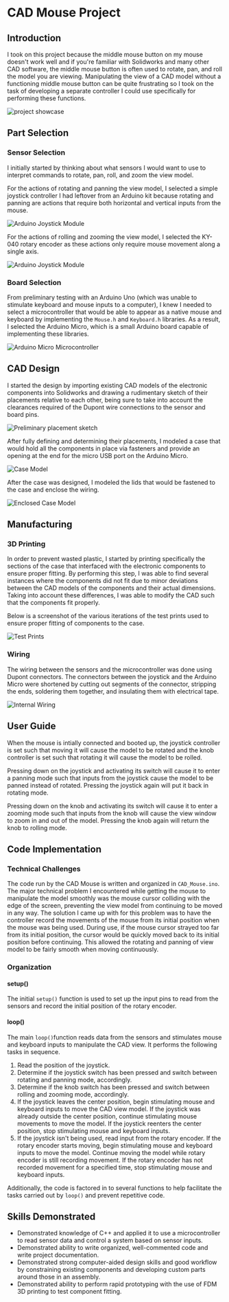 # CAD Mouse Project

## Introduction

I took on this project because the middle mouse button on my mouse doesn't work well and if you're familiar with Solidworks and many other CAD software, the middle mouse button is often used to rotate, pan, and roll the model you are viewing. Manipulating the view of a CAD model without a functioning middle mouse button can be quite frustrating so I took on the task of developing a separate controller I could use specifically for performing these functions.

![project showcase](https://github.com/BrandonBNguyen/CADMouse/blob/master/Images/showcase.gif)

## Part Selection

### Sensor Selection

I initially started by thinking about what sensors I would want to use to interpret commands to rotate, pan, roll, and zoom the view model. 

For the actions of rotating and panning the view model, I selected a simple joystick controller I had leftover from an Arduino kit because rotating and panning are actions that require both horizontal and vertical inputs from the mouse.

![Arduino Joystick Module](https://github.com/BrandonBNguyen/CADMouse/blob/master/Images/ArduinoJoystickModule.jpg)

For the actions of rolling and zooming the view model, I selected the KY-040 rotary encoder as these actions only require mouse movement along a single axis.

![Arduino Joystick Module](https://github.com/BrandonBNguyen/CADMouse/blob/master/Images/KY-040Encoder.jpg)

### Board Selection

From preliminary testing with an Arduino Uno (which was unable to stimulate keyboard and mouse inputs to a computer), I knew I needed to select a microcontroller that would be able to appear as a native mouse and keyboard by implementing the `Mouse.h` and `Keyboard.h` libraries. As a result, I selected the Arduino Micro, which is a small Arduino board capable of implementing these libraries.

![Arduino Micro Microcontroller](https://github.com/BrandonBNguyen/CADMouse/blob/master/Images/ArduinoMicro.jpg)

## CAD Design

I started the design by importing existing CAD models of the electronic components into Solidworks and drawing  a rudimentary sketch of their placements relative to each other, being sure to take into account the clearances required of the Dupont wire connections to the sensor and board pins.

![Preliminary placement sketch](https://github.com/BrandonBNguyen/CADMouse/blob/master/Images/PreliminarySketch.png)

After fully defining and determining their placements, I modeled a case that would hold all the components in place via fasteners and provide an opening at the end for the micro USB port on the Arduino Micro. 

![Case Model](https://github.com/BrandonBNguyen/CADMouse/blob/master/Images/BottomCase.png)

After the case was designed, I modeled the lids that would be fastened to the case and enclose the wiring.

![Enclosed Case Model](https://github.com/BrandonBNguyen/CADMouse/blob/master/Images/CaseWithLid.png)

## Manufacturing

### 3D Printing

In order to prevent wasted plastic, I started by printing specifically the sections  of the case that interfaced with the electronic components to ensure proper fitting. By performing this step, I was able to find several instances where the components did not fit due to minor deviations between the CAD models of the components and their actual dimensions. Taking into account these differences, I was able to modify the CAD such that the components fit properly.

Below is a screenshot of the various iterations of the test prints used to ensure proper fitting of components to the case.

![Test Prints](https://github.com/BrandonBNguyen/CADMouse/blob/master/Images/TestPrints.jpeg)

### Wiring

The wiring between the sensors and the microcontroller was done using Dupont connectors. The connectors between the joystick and the Arduino Micro were shortened by cutting out segments of the connector, stripping the ends, soldering them together, and insulating them with electrical tape. 

![Internal Wiring](https://github.com/BrandonBNguyen/CADMouse/blob/master/Images/InternalWiring.jpeg)

## User Guide

When the mouse is intially connected and booted up, the joystick controller is set such that moving it will cause the model to be rotated and the knob controller is set such that rotating it will cause the model to be rolled. 

Pressing down on the joystick and activating its switch will cause it to enter a panning mode such that inputs from the joystick cause the model to be panned instead of rotated. Pressing the joystick again will put it back in rotating mode.

Pressing down on the knob and activating its switch will cause it to enter a zooming mode such that inputs from the knob will cause the view window to zoom in and out of the model. Pressing the knob again will return the knob to rolling mode.

## Code Implementation

### Technical Challenges

The code run by the CAD Mouse is written and organized in `CAD_Mouse.ino`. The major technical problem I encountered while getting the mouse to manipulate the model smoothly was the mouse cursor colliding with the edge of the screen, preventing the view model from continuing to be moved in any way. The solution I came up with for this problem was to have the controller record the movements of the mouse from its initial position when the mouse was being used. During use, if the mouse cursor strayed too far from its initial position, the cursor would be quickly moved back to its initial position before continuing. This allowed the rotating and panning of view model to be fairly smooth when moving continuously.

### Organization

#### setup()

The initial `setup()` function is used to set up the input pins to read from the sensors and record the initial position of the rotary encoder.

#### loop()

The main `loop()`function reads data from the sensors and stimulates mouse and keyboard inputs to manipulate the CAD view. It performs the following tasks in sequence.

 1. Read the position of the joystick.
 2. Determine if the joystick switch has been pressed and switch between rotating and panning mode, accordingly.
 3. Determine if the knob switch has been pressed and switch between rolling and zooming mode, accordingly.
 4. If the joystick leaves the center position, begin stimulating mouse and keyboard inputs to move the CAD view model. If the joystick was already outside the center position, continue stimulating mouse movements to move the model. If the joystick reenters the center position, stop stimulating mouse and keyboard inputs.
 5. If the joystick isn't being used, read input from the rotary encoder. If the rotary encoder starts moving, begin stimulating mouse and keyboard inputs to move the model. Continue moving the model while rotary encoder  is still recording movement. If the rotary encoder has not recorded movement for a specified time, stop stimulating mouse and keyboard inputs.

Additionally, the code is factored in to several functions to help facilitate the tasks carried out by `loop()` and prevent repetitive code.

## Skills Demonstrated

 - Demonstrated knowledge of C++ and applied it to use a microcontroller to read sensor data and control a system based on sensor inputs.
 - Demonstrated ability to write organized, well-commented code and write project documentation.
 - Demonstrated strong computer-aided design skills and good workflow by constraining existing components and developing custom parts around those in an assembly.
 - Demonstrated ability to perform rapid prototyping with the use of FDM 3D printing to test component fitting.
